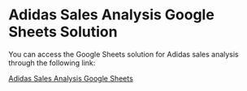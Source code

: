 # Adidas Sales Analysis Google Sheets Solution

You can access the Google Sheets solution for Adidas sales analysis through the following link:

[Adidas Sales Analysis Google Sheets](https://docs.google.com/spreadsheets/d/1fdHoOZuLB4Vv1efBmySkg_RCdiNWAyupsGE1Ym3im5c/edit?usp=sharing)

